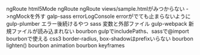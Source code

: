 ngRoute html5Mode
ngRoute <base />
ngRoute views/sample.htmlがみつからない ->ngMockを外す
galp-sass errorLogConsole errorがでても止まらないように
gulp-plumber エラー後続けるやつ
sass 変数と外部ファイル
gulp-webpack 新規ファイルが読み込まれない
bourbon gulpでincludePaths、sassで@import bourbonで使える
css3 border-radius, box-shadowはprefixいらない
bourbon lighten()
bourbon animation
bourbon keyframes

